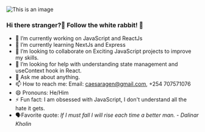 ![This is an image](https://image.freepik.com/free-vector/programming-concept-illustration_114360-1325.jpg)
### Hi there stranger?👋 Follow the white rabbit! 🐇

- 🔭 I’m currently working on JavaScript and ReactJs
- 🌱 I’m currently learning NextJs and Express
- 👯 I’m looking to collaborate on Exciting JavaScript projects to improve my skills.
- 🤔 I’m looking for help with understanding state management and useContext hook in React.
- 💬 Ask me about anything.
- 📫 How to reach me: Email: caesaragen@gmail.com, +254 707571076
- 😄 Pronouns: He/Him
- ⚡ Fun fact: I am obsessed with JavaScript, I don't understand all the hate it gets.
- 🗣️Favorite quote:  *If I must fall I will rise each time a better man. - Dalinar Kholin*


<!--
**caesaragen/caesaragen** is a ✨ _special_ ✨ repository because its `README.md` (this file) appears on your GitHub profile.

Here are some ideas to get you started:

- 🔭 I’m currently working on ...
- 🌱 I’m currently learning ...
- 👯 I’m looking to collaborate on ...
- 🤔 I’m looking for help with ...
- 💬 Ask me about ...
- 📫 How to reach me: ...
- 😄 Pronouns: ...
- ⚡ Fun fact: ...
-->
